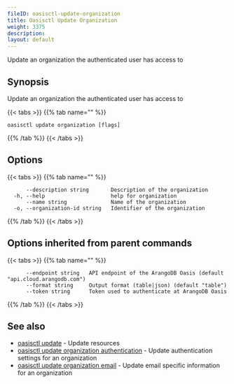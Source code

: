 ```yaml
---
fileID: oasisctl-update-organization
title: Oasisctl Update Organization
weight: 3375
description: 
layout: default
---
```

Update an organization the authenticated user has access to

## Synopsis

Update an organization the authenticated user has access to

{{< tabs >}}
{{% tab name="" %}}
```
oasisctl update organization [flags]
```
{{% /tab %}}
{{< /tabs >}}

## Options

{{< tabs >}}
{{% tab name="" %}}
```
      --description string       Description of the organization
  -h, --help                     help for organization
      --name string              Name of the organization
  -o, --organization-id string   Identifier of the organization
```
{{% /tab %}}
{{< /tabs >}}

## Options inherited from parent commands

{{< tabs >}}
{{% tab name="" %}}
```
      --endpoint string   API endpoint of the ArangoDB Oasis (default "api.cloud.arangodb.com")
      --format string     Output format (table|json) (default "table")
      --token string      Token used to authenticate at ArangoDB Oasis
```
{{% /tab %}}
{{< /tabs >}}

## See also

* [oasisctl update]()	 - Update resources
* [oasisctl update organization authentication](oasisctl-update-organization-authentication)	 - Update authentication settings for an organization
* [oasisctl update organization email](oasisctl-update-organization-email)	 - Update email specific information for an organization

